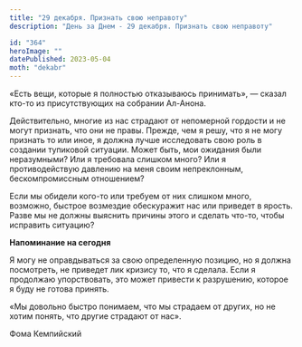 ```yaml
---
title: "29 декабря. Признать свою неправоту"
description: "День за Днем - 29 декабря. Признать свою неправоту"

id: "364"
heroImage: ""
datePublished: 2023-05-04
moth: "dekabr"
---
```


«Есть вещи, которые я полностью отказываюсь принимать», — сказал кто-то из
присутствующих на собрании Ал-Анона.

Действительно, многие из нас страдают от непомерной гордости и не могут
признать, что они не правы. Прежде, чем я решу, что я не могу признать то или
иное, я должна лучше исследовать свою роль в создании тупиковой ситуации.
Может быть, мои ожидания были неразумными? Или я требовала слишком много? Или
я противодействую давлению на меня своим непреклонным, бескомпромиссным
отношением?

Если мы обидели кого-то или требуем от них слишком много, возможно, быстрое
возмездие обескуражит нас или приведет в ярость. Разве мы не должны выяснить
причины этого и сделать что-то, чтобы исправить ситуацию?

**Напоминание на сегодня**

Я могу не оправдываться за свою определенную позицию, но я должна посмотреть,
не приведет лик кризису то, что я сделала. Если я продолжаю упорствовать, это
может привести к разрушению, которое я буду не готова принять.

«Мы довольно быстро понимаем, что мы страдаем от других, но не хотим понять,
что другие страдают от нас».

Фома Кемпийский
